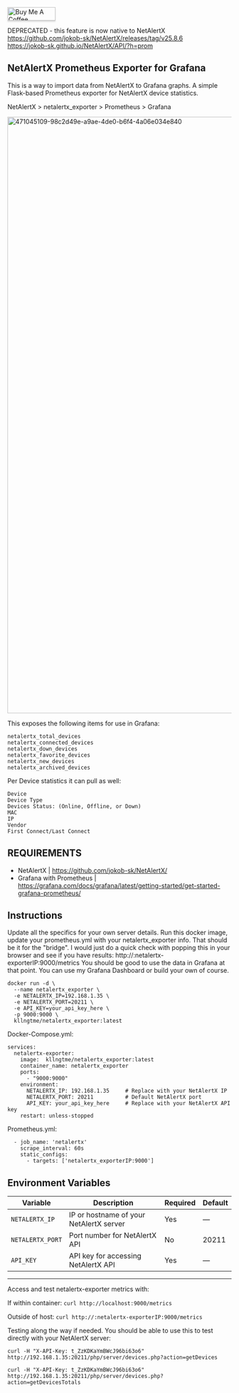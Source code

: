 <a href="https://www.buymeacoffee.com/kllngtme" target="_blank"><img src="https://cdn.buymeacoffee.com/buttons/v2/default-yellow.png" alt="Buy Me A Coffee" style="height: 30px !important;width: 108px !important;box-shadow: 0px 3px 2px 0px rgba(190, 190, 190, 0.5) !important;-webkit-box-shadow: 0px 3px 2px 0px rgba(190, 190, 190, 0.5) !important;" ></a><br>

DEPRECATED - this feature is now native to NetAlertX<br>
https://github.com/jokob-sk/NetAlertX/releases/tag/v25.8.6<br>
https://jokob-sk.github.io/NetAlertX/API/?h=prom

## NetAlertX Prometheus Exporter for Grafana
This is a way to import data from NetAlertX to Grafana graphs.
A simple Flask-based Prometheus exporter for NetAlertX device statistics.

NetAlertX > netalertx_exporter > Prometheus > Grafana


<img width="1886" height="1338" alt="471045109-98c2d49e-a9ae-4de0-b6f4-4a06e034e840" src="https://github.com/user-attachments/assets/94d37020-00d6-46ef-831b-dc0a57b0086c" />

This exposes the following items for use in Grafana:
```
netalertx_total_devices
netalertx_connected_devices
netalertx_down_devices
netalertx_favorite_devices
netalertx_new_devices
netalertx_archived_devices
```

Per Device statistics it can pull as well:
```
Device
Device Type
Devices Status: (Online, Offline, or Down)
MAC
IP
Vendor
First Connect/Last Connect
```

## REQUIREMENTS
- NetAlertX | https://github.com/jokob-sk/NetAlertX/
- Grafana with Prometheus | https://grafana.com/docs/grafana/latest/getting-started/get-started-grafana-prometheus/

##  Instructions
Update all the specifics for your own server details. Run this docker image, update your prometheus.yml with your netalertx_exporter info. That should be it for the "bridge".
I would just do a quick check with popping this in your browser and see if you have results: http://:netalertx-exporterIP:9000/metrics
You should be good to use the data in Grafana at that point. You can use my Grafana Dashboard or build your own of course.

```
docker run -d \
  --name netalertx_exporter \
  -e NETALERTX_IP=192.168.1.35 \
  -e NETALERTX_PORT=20211 \
  -e API_KEY=your_api_key_here \
  -p 9000:9000 \
  kllngtme/netalertx_exporter:latest
```

Docker-Compose.yml:
```
services:
  netalertx-exporter:
    image:  kllngtme/netalertx_exporter:latest
    container_name: netalertx_exporter
    ports:
      - "9000:9000"
    environment:
      NETALERTX_IP: 192.168.1.35     # Replace with your NetAlertX IP
      NETALERTX_PORT: 20211          # Default NetAlertX port
      API_KEY: your_api_key_here     # Replace with your NetAlertX API key
    restart: unless-stopped
```

Prometheus.yml:
```
  - job_name: 'netalertx'
    scrape_interval: 60s
    static_configs:
      - targets: ['netalertx_exporterIP:9000']
```

## Environment Variables

| Variable     | Description                            | Required | Default |
|--------------|------------------------------------|----------|---------|
| `NETALERTX_IP`  | IP or hostname of your NetAlertX server | Yes      | —       |
| `NETALERTX_PORT`| Port number for NetAlertX API         | No       | 20211   |
| `API_KEY`       | API key for accessing NetAlertX API    | Yes      | —       |

----------------------------------

Access and test netalertx-exporter metrics with:

If within container: ```curl http://localhost:9000/metrics```

Outside of host: ```curl http://:netalertx-exporterIP:9000/metrics```



Testing along the way if needed. You should be able to use this to test directly with your NetAlertX server:

```curl -H "X-API-Key: t_ZzKDKaYmBWcJ96bi63o6" http://192.168.1.35:20211/php/server/devices.php?action=getDevices```

```curl -H "X-API-Key: t_ZzKDKaYmBWcJ96bi63o6" http://192.168.1.35:20211/php/server/devices.php?action=getDevicesTotals```

